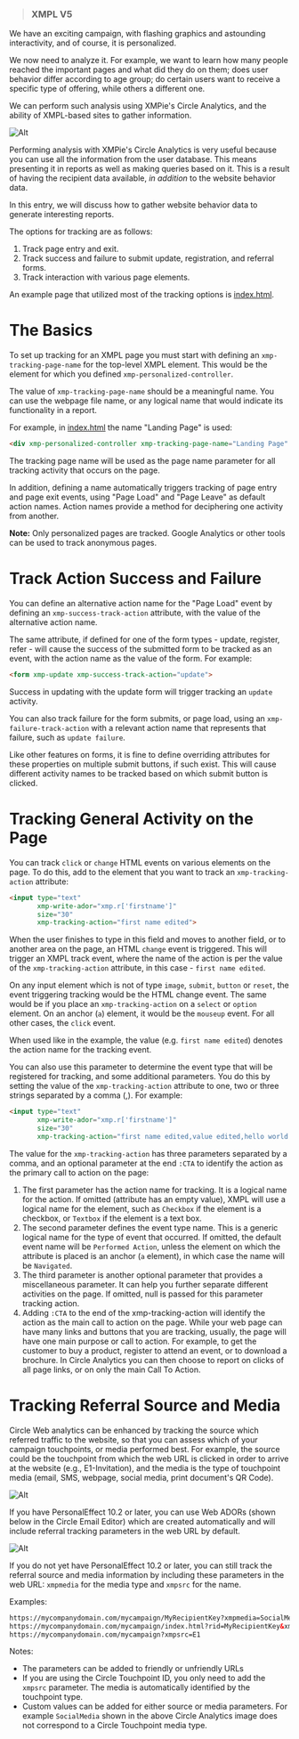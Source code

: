 >### XMPL V5

We have an exciting campaign, with flashing graphics and astounding interactivity, and of course, it is personalized.    

We now need to analyze it. For example, we want to learn how many people reached the important pages and what did they do on them; does user behavior differ according to age group; do certain users want to receive a specific type of offering, while others a different one. 

We can perform such analysis using XMPie's Circle Analytics, and the ability of XMPL-based sites to gather information.

![Alt](https://github.com/xmpieLab/XMPL-SDK/blob/master/Images/CircleAnalytics.jpg "Circle Web Analytics")

Performing analysis with XMPie's Circle Analytics is very useful because you can use all the information from the user database. This means presenting it in reports as well as making queries based on it. This is a result of having the recipient data available, *in addition* to the website behavior data.

In this entry, we will discuss how to gather website behavior data to generate interesting reports.

The options for tracking are as follows:

1. Track page entry and exit.
2. Track success and failure to submit update, registration, and referral forms.
3. Track interaction with various page elements.

An example page that utilized most of the tracking options is [index.html](https://github.com/XMPieLab/XMPL-V5/blob/main/Sample%20sites/xmpl-jquery/index.html#L21).

# The Basics

To set up tracking for an XMPL page you must start with defining an `xmp-tracking-page-name` for the top-level XMPL element. This would be the element for which you defined `xmp-personalized-controller`. 

The value of `xmp-tracking-page-name` should be a meaningful name. You can use the webpage file name, or any logical name that would indicate its functionality in a report.    

For example, in [index.html](https://github.com/XMPieLab/XMPL-V5/blob/main/Sample%20sites/xmpl-jquery/index.html#L21) the name "Landing Page" is used:
 
```html
<div xmp-personalized-controller xmp-tracking-page-name="Landing Page" xmp-cloak></div> 
```

The tracking page name will be used as the page name parameter for all tracking activity that occurs on the page.  

In addition, defining a name automatically triggers tracking of page entry and page exit events, using "Page Load" and "Page Leave" as default action names. Action names provide a method for deciphering one activity from another.   

**Note:** Only personalized pages are tracked. Google Analytics or other tools can be used to track anonymous pages. 

# Track Action Success and Failure

You can define an alternative action name for the "Page Load" event by defining an `xmp-success-track-action` attribute, with the value of the alternative action name.

The same attribute, if defined for one of the form types - update, register, refer - will cause the success of the submitted form to be tracked as an event, with the action name as the value of the form. For example:

````html
<form xmp-update xmp-success-track-action="update">
````
Success in updating with the update form will trigger tracking an `update` activity.

You can also track failure for the form submits, or page load, using an `xmp-failure-track-action` with a relevant action name that represents that failure, such as `update failure`.

Like other features on forms, it is fine to define overriding attributes for these properties on multiple submit buttons, if such exist. This will cause different activity names to be tracked based on which submit button is clicked.

# Tracking General Activity on the Page

You can track `click` or `change` HTML events on various elements on the page.
To do this, add to the element that you want to track an `xmp-tracking-action` attribute:

````html
<input type="text" 
       xmp-write-ador="xmp.r['firstname']"  
       size="30" 
       xmp-tracking-action="first name edited">
````

When the user finishes to type in this field and moves to another field, or to another area on the page, an HTML `change` event is triggered. This will trigger an XMPL track event, where the name of the action is per the value of the `xmp-tracking-action` attribute, in this case - `first name edited`.

On any input element which is not of type `image`, `submit`, `button` or `reset`, the event triggering tracking would be the HTML change event. The same would be if you place an `xmp-tracking-action` on a `select` or `option` element. On an anchor (`a`) element, it would be the `mouseup` event. For all other cases, the `click` event.

When used like in the example, the value (e.g. `first name edited`) denotes the action name for the tracking event.

You can also use this parameter to determine the event type that will be registered for tracking, and some additional parameters. You do this by setting the value of the `xmp-tracking-action` attribute to one, two or three strings separated by a comma (,). For example:

````html
<input type="text" 
       xmp-write-ador="xmp.r['firstname']"  
       size="30" 
       xmp-tracking-action="first name edited,value edited,hello world:CTA">
````

The value for the `xmp-tracking-action` has three parameters separated by a comma, and an optional parameter at the end `:CTA` to identify the action as the primary call to action on the page:

1. The first parameter has the action name for tracking. It is a logical name for the action. If omitted (attribute has an empty value), XMPL will use a logical name for the element, such as `Checkbox` if the element is a checkbox, or `Textbox` if the element is a text box.
2. The second parameter defines the event type name. This is a generic logical name for the type of event that occurred. If omitted, the default event name will be `Performed Action`, unless the element on which the attribute is placed is an anchor (`a` element), in which case the name will be `Navigated`.
3. The third parameter is another optional parameter that provides a miscellaneous parameter. It can help you further separate different activities on the page. If omitted, null is passed for this parameter tracking action.
4. Adding `:CTA` to the end of the xmp-tracking-action will identify the action as the main call to action on the page. While your web page can have many links and buttons that you are tracking, usually, the page will have one main purpose or call to action. For example, to get the customer to buy a product, register to attend an event, or to download a brochure. In Circle Analytics you can then choose to report on clicks of all page links, or on only the main Call To Action.

# Tracking Referral Source and Media
Circle Web analytics can be enhanced by tracking the source which referred traffic to the website, so that you can assess which of your campaign touchpoints, or media performed best. For example, the source could be the touchpoint from which the web URL is clicked in order to arrive at the website (e.g., E1-Invitation), and the media is the type of touchpoint media (email, SMS, webpage, social media, print document's QR Code). 

![Alt](https://github.com/xmpieLab/XMPL-SDK/blob/master/Images/CircleAnalyticsReferrals.jpg "Referral source and media shown in Circle Web Analytics")

If you have PersonalEffect 10.2 or later, you can use Web ADORs (shown below in the Circle Email Editor) which are created automatically and will include referral tracking parameters in the web URL by default. 

![Alt](https://github.com/xmpieLab/XMPL-SDK/blob/master/Images/pe10WebAdors.jpg "Special Web ADORs shown in the Circle Email Editor")

If you do not yet have PersonalEffect 10.2 or later, you can still track the referral source and media information by including these parameters in the web URL: `xmpmedia` for the media type and `xmpsrc` for the name. 

Examples:
````html
https://mycompanydomain.com/mycampaign/MyRecipientKey?xmpmedia=SocialMedia&xmpsrc=Facebook
https://mycompanydomain.com/mycampaign/index.html?rid=MyRecipientKey&xmpmedia=Web&xmpsrc=CompanySite
https://mycompanydomain.com/mycampaign?xmpsrc=E1
````

Notes:
* The parameters can be added to friendly or unfriendly URLs
* If you are using the Circle Touchpoint ID, you only need to add the `xmpsrc` parameter. The media is automatically identified by the touchpoint type.
* Custom values can be added for either source or media parameters. For example `SocialMedia` shown in the above Circle Analytics image does not correspond to a Circle Touchpoint media type.
